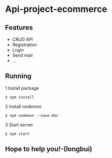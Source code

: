 # Api-project-ecommerce

## Features

- CRUD API
- Registration
- Login
- Send mail
- ...

## Running

1 Install package

```
$ npm install
```

2 Install nodemon

```
$ npm nodemon --save-dev
```

3 Start server

```
$ npm start
```

## Hope to help you!-(longbui)
